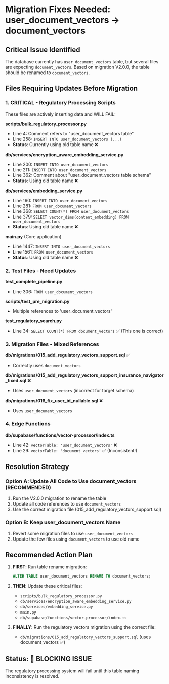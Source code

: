 # Migration Fixes Needed: user_document_vectors → document_vectors

## Critical Issue Identified
The database currently has `user_document_vectors` table, but several files are expecting `document_vectors`. Based on migration V2.0.0, the table should be renamed to `document_vectors`.

## Files Requiring Updates Before Migration

### 1. **CRITICAL - Regulatory Processing Scripts**
These files are actively inserting data and WILL FAIL:

**scripts/bulk_regulatory_processor.py**
- Line 4: Comment refers to "user_document_vectors table"
- Line 258: `INSERT INTO user_document_vectors (...)` 
- **Status**: Currently using old table name ❌

**db/services/encryption_aware_embedding_service.py**
- Line 200: `INSERT INTO user_document_vectors`
- Line 211: `INSERT INTO user_document_vectors`
- Line 362: Comment about "user_document_vectors table schema"
- **Status**: Using old table name ❌

**db/services/embedding_service.py**
- Line 160: `INSERT INTO user_document_vectors`
- Line 281: `FROM user_document_vectors`
- Line 368: `SELECT COUNT(*) FROM user_document_vectors`
- Line 379: `SELECT vector_dims(content_embedding) FROM user_document_vectors`
- **Status**: Using old table name ❌

**main.py** (Core application)
- Line 1447: `INSERT INTO user_document_vectors`
- Line 1561: `FROM user_document_vectors`
- **Status**: Using old table name ❌

### 2. **Test Files - Need Updates**
**test_complete_pipeline.py**
- Line 306: `FROM user_document_vectors`

**scripts/test_pre_migration.py**
- Multiple references to 'user_document_vectors'

**test_regulatory_search.py**
- Line 34: `SELECT COUNT(*) FROM document_vectors` ✅ (This one is correct)

### 3. **Migration Files - Mixed References**
**db/migrations/015_add_regulatory_vectors_support.sql** ✅
- Correctly uses `document_vectors`

**db/migrations/015_add_regulatory_vectors_support_insurance_navigator_fixed.sql** ❌
- Uses `user_document_vectors` (incorrect for target schema)

**db/migrations/016_fix_user_id_nullable.sql** ❌
- Uses `user_document_vectors`

### 4. **Edge Functions**
**db/supabase/functions/vector-processor/index.ts**
- Line 42: `vectorTable: 'user_document_vectors'` ❌
- Line 29: `vectorTable: 'document_vectors'` ✅ (Inconsistent!)

## Resolution Strategy

### Option A: Update All Code to Use document_vectors (RECOMMENDED)
1. Run the V2.0.0 migration to rename the table
2. Update all code references to use `document_vectors`
3. Use the correct migration file (015_add_regulatory_vectors_support.sql)

### Option B: Keep user_document_vectors Name
1. Revert some migration files to use `user_document_vectors`
2. Update the few files using `document_vectors` to use old name

## Recommended Action Plan

1. **FIRST**: Run table rename migration:
   ```sql
   ALTER TABLE user_document_vectors RENAME TO document_vectors;
   ```

2. **THEN**: Update these critical files:
   - `scripts/bulk_regulatory_processor.py`
   - `db/services/encryption_aware_embedding_service.py` 
   - `db/services/embedding_service.py`
   - `main.py`
   - `db/supabase/functions/vector-processor/index.ts`

3. **FINALLY**: Run the regulatory vectors migration using the correct file:
   - `db/migrations/015_add_regulatory_vectors_support.sql` (uses document_vectors ✅)

## Status: 🚨 BLOCKING ISSUE
The regulatory processing system will fail until this table naming inconsistency is resolved. 